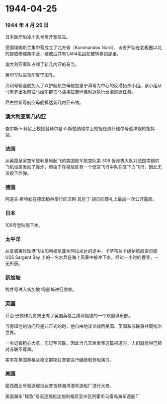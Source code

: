 # 1944-04-25

### 1944 年 4 月 25 日

日本医疗船冰川丸号离开塞班岛。

德国埃姆斯兰集中营成立了北方省（Kommandos
Nord），该省开始在北极圈以北的挪威修建集中营，建成后共有1,404名囚犯被转移到那里。

澳大利亚军队占领了新几内亚的马当。

英印军队进攻印度宁图孔。

贝利号驱逐舰加入了以护航航空母舰加里宁湾号为中心的反潜猎杀小组。该小组从马朱罗出发前往马绍尔群岛马洛埃拉普环礁附近执行反潜巡逻任务。

尼古拉斯号航空母舰抵达新几内亚布纳。

### 澳大利亚新几内亚

查尔斯·E·科尼上校接替赫尔曼·A·斯帕纳格尔上校担任纳什维尔号巡洋舰的指挥官。

### 法国

从英国皇家空军瑟利基地起飞的美国陆军航空队第 306
轰炸机大队对法国南锡的飞机设施发动了轰炸，但由于在投放区有一个低空飞行中队在其下方飞行，因此无法投下炸弹。

### 德国

阿道夫·希特勒在德国柏林举行的汉斯·瓦伦丁·胡贝的葬礼上最后一次公开露面。

### 日本

106号登陆舰下水。

### 太平洋

从夏威夷珍珠港飞往加利福尼亚州阿拉米达的途中，卡萨布兰卡级护航航空母舰
USS Sargent Bay
上的一名水兵在海上风暴中被冲下水。经过一小时的搜寻，一无所获。

### 新加坡

鸭井号进入新加坡1号船坞进行维修。

### 英国

乔治·巴顿作为贵宾出席了英国英格兰纳茨福德的一个欢迎俱乐部。

当得知他的访问只是非正式的时，他自由地谈论战后美国、英国和苏联将共同统治世界。

一名记者粗心大意，忘记写苏联，因此当几天后发表这篇报道时，人们就觉得巴顿对苏联不尊重。

美军在英国英格兰德文郡斯拉普顿进行编组和登船演习。

### 美国

密西西比号驱逐舰抵达普吉特海湾海军造船厂进行大修。

美国海军"鲣鱼"号驱逐舰抵达加利福尼亚州瓦列霍市马雷岛海军造船厂